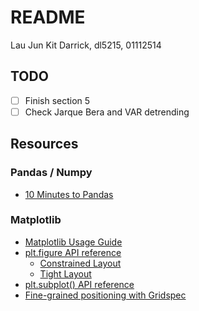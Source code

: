 # README

Lau Jun Kit Darrick, dl5215, 01112514

## TODO

- [ ] Finish section 5
- [ ] Check Jarque Bera and VAR detrending

## Resources

### Pandas / Numpy

- [10 Minutes to Pandas](https://pandas.pydata.org/pandas-docs/stable/user_guide/10min.html)

### Matplotlib

- [Matplotlib Usage Guide](https://matplotlib.org/stable/tutorials/introductory/usage.html#sphx-glr-tutorials-introductory-usage-py)
- [plt.figure API reference](https://matplotlib.org/stable/api/_as_gen/matplotlib.figure.Figure.html)
  - [Constrained Layout](https://matplotlib.org/stable/tutorials/intermediate/constrainedlayout_guide.html)
  - [Tight Layout](https://matplotlib.org/stable/tutorials/intermediate/tight_layout_guide.html)
- [plt.subplot() API reference](https://matplotlib.org/stable/api/_as_gen/matplotlib.pyplot.subplots.html#matplotlib.pyplot.subplots)
- [Fine-grained positioning with Gridspec](https://matplotlib.org/stable/tutorials/intermediate/gridspec.html#sphx-glr-tutorials-intermediate-gridspec-py)
